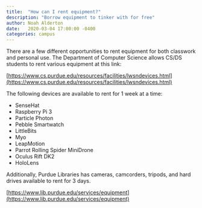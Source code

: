 ```yaml
---
title:  "How can I rent equipment?"
description: "Borrow equipment to tinker with for free"
author: Noah Alderton
date:   2020-03-04 17:00:00 -0400
categories: campus
---
```


There are a few different opportunities to rent equipment for both classwork and personal use.  The Department of Computer Science allows CS/DS students to rent various equipment at this link:

[https://www.cs.purdue.edu/resources/facilities/lwsndevices.html](https://www.cs.purdue.edu/resources/facilities/lwsndevices.html)

The following devices are available to rent for 1 week at a time:

- SenseHat
- Raspberry Pi 3
- Particle Photon
- Pebble Smartwatch
- LittleBits
- Myo
- LeapMotion
- Parrot Rolling Spider MiniDrone
- Oculus Rift DK2
- HoloLens

Additionally, Purdue Libraries has cameras, camcorders, tripods, and hard drives available to rent for 3 days.

[https://www.lib.purdue.edu/services/equipment](https://www.lib.purdue.edu/services/equipment)